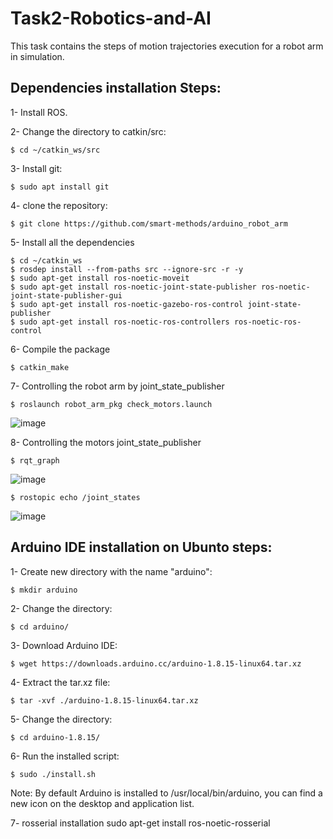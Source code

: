 # Task2-Robotics-and-AI
This task contains the steps of motion trajectories execution for a robot arm in simulation.
## Dependencies installation Steps:
1- Install ROS.

2- Change the directory to catkin/src:
```
$ cd ~/catkin_ws/src
```
3- Install git:
```
$ sudo apt install git
```
4- clone the repository:
```
$ git clone https://github.com/smart-methods/arduino_robot_arm 
```
5- Install all the dependencies 
```
$ cd ~/catkin_ws
$ rosdep install --from-paths src --ignore-src -r -y
$ sudo apt-get install ros-noetic-moveit
$ sudo apt-get install ros-noetic-joint-state-publisher ros-noetic-joint-state-publisher-gui
$ sudo apt-get install ros-noetic-gazebo-ros-control joint-state-publisher
$ sudo apt-get install ros-noetic-ros-controllers ros-noetic-ros-control
```
6- Compile the package
```
$ catkin_make
```
7- Controlling the robot arm by joint_state_publisher
```
$ roslaunch robot_arm_pkg check_motors.launch
```
![image](https://user-images.githubusercontent.com/67878227/181501406-bcc4c2ec-9b5a-4e81-a4fb-b79292c3f3ec.png)

8- Controlling the motors joint_state_publisher
```
$ rqt_graph
```
![image](https://user-images.githubusercontent.com/67878227/181501569-4898bd46-e5f7-429e-a645-eaed79013f64.png)

```
$ rostopic echo /joint_states
```
![image](https://user-images.githubusercontent.com/67878227/181501642-313bb5d6-9bc2-48dc-b593-1673b49b31bb.png)

## Arduino IDE installation on Ubunto steps:
1- Create new directory with the name "arduino":
```
$ mkdir arduino
```
2- Change the directory:
```
$ cd arduino/
```
3- Download Arduino IDE:
```
$ wget https://downloads.arduino.cc/arduino-1.8.15-linux64.tar.xz
```
4- Extract the tar.xz file:
```
$ tar -xvf ./arduino-1.8.15-linux64.tar.xz
```
5- Change the directory:
```
$ cd arduino-1.8.15/
```
6- Run the installed script:
```
$ sudo ./install.sh
```
Note: By default Arduino is installed to /usr/local/bin/arduino, you can find a new icon on the desktop and application list.

7- rosserial installation
sudo apt-get install ros-noetic-rosserial

